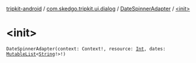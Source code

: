 [tripkit-android](../../index.md) / [com.skedgo.tripkit.ui.dialog](../index.md) / [DateSpinnerAdapter](index.md) / [&lt;init&gt;](./-init-.md)

# &lt;init&gt;

`DateSpinnerAdapter(context: Context!, resource: `[`Int`](https://kotlinlang.org/api/latest/jvm/stdlib/kotlin/-int/index.html)`, dates: `[`MutableList`](https://kotlinlang.org/api/latest/jvm/stdlib/kotlin.collections/-mutable-list/index.html)`<`[`String`](https://kotlinlang.org/api/latest/jvm/stdlib/kotlin/-string/index.html)`!>!)`